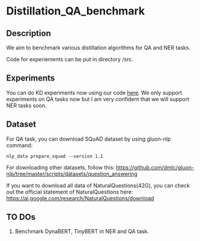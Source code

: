 # Distillation_QA_benchmark



## Description 

We aim to benchmark various distillation algorithms for QA and NER tasks. 

Code for experiements can be put in directory /src.

## Experiments

You can do KD experiments now using our code [here](src/Distiller/). We only support experiments on QA tasks now but I am very confident that we will support NER tasks soon.

## Dataset

For QA task, you can download SQuAD dataset by using gluon-nlp command:

``` shell
nlp_data prepare_squad --version 1.1
```

For downloading other datasets, follow this: https://github.com/dmlc/gluon-nlp/tree/master/scripts/datasets/question_answering

If you want to download all data of NaturalQuestions(42G), you can check out the official statement of NaturalQuestions here: https://ai.google.com/research/NaturalQuestions/download



## TO DOs

1. Benchmark DynaBERT, TinyBERT in NER and QA task.
